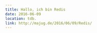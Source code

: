 ```yaml
---
title: Hallo, ich bin Redis
date: 2016-06-09
location: tdb.
link: http://majug.de/2016/06/09/Redis/
---
```

